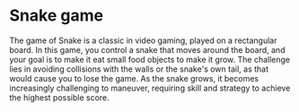 # Snake game

The game of Snake is a classic in video gaming, played on a rectangular board. In this game, you control a snake that moves around the board, and your goal is to make it eat small food objects to make it grow. The challenge lies in avoiding collisions with the walls or the snake's own tail, as that would cause you to lose the game. As the snake grows, it becomes increasingly challenging to maneuver, requiring skill and strategy to achieve the highest possible score.
